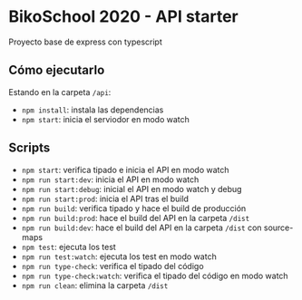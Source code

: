 # BikoSchool 2020 - API starter

Proyecto base de express con typescript

## Cómo ejecutarlo

Estando en la carpeta `/api`:

* `npm install`: instala las dependencias
* `npm start`: inicia el serviodor en modo watch

## Scripts

* `npm start`: verifica tipado e inicia el API en modo watch
* `npm run start:dev`: inicia el API en modo watch
* `npm run start:debug`: inicial el API en modo watch y debug
* `npm run start:prod`: inicia el API tras el build
* `npm run build`: verifica tipado y hace el build de producción
* `npm run build:prod`: hace el build del API en la carpeta `/dist`
* `npm run build:dev`: hace el build del API en la carpeta `/dist` con source-maps
* `npm test`: ejecuta los test
* `npm run test:watch`: ejecuta los test en modo watch
* `npm run type-check`: verifica el tipado del código
* `npm run type-check:watch`: verifica el tipado del código en modo watch
* `npm run clean`: elimina la carpeta `/dist`
 